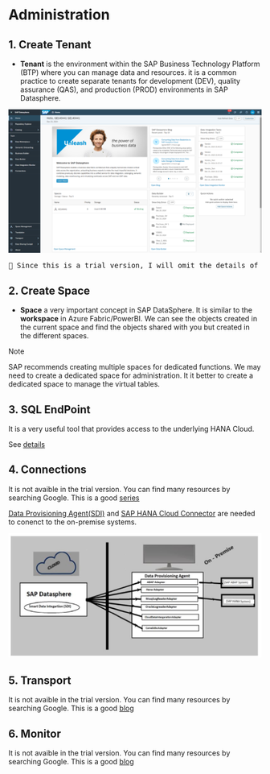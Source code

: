 # Administration

## 1. Create Tenant
- **Tenant** is the environment within the SAP Business Technology Platform (BTP) where you can manage data and resources.
it is a common practice to create separate tenants for development (DEV), quality assurance (QAS), and production (PROD) environments in SAP Datasphere.

![alt text](/Admin/images/Space.png)

<pre>🚩 Since this is a trial version, I will omit the details of transport.</pre>

## 2. Create Space 
- **Space** a very important concept in SAP DataSphere. It is similar to the **workspace** in Azure Fabric/PowerBI. We can see the objects created in the current space and find the objects shared with you but created in the different spaces. 

> [!NOTE]
> SAP recommends creating multiple spaces for dedicated functions. We may need to create a dedicated space for administration. It it better to create a dedicated space to manage the virtual tables.


## 3. SQL EndPoint
It is a very useful tool that provides access to the underlying HANA Cloud.

See [details](https://community.sap.com/t5/technology-blogs-by-members/sap-datasphere-how-to-integrate-open-sql-procedures-in-a-task-chain/ba-p/13860628)

## 4. Connections
It is not avaible in the trial version. You can find many resources by searching Google. This is a good [series](https://community.sap.com/t5/technology-blogs-by-sap/sap-datasphere-connectivity-series/ba-p/13598537)

[Data Provisioning Agent(SDI)](https://community.sap.com/t5/technology-blogs-by-members/sap-datasphere-sap-data-provisioning-agent-upgrade/ba-p/13569884) and [SAP HANA Cloud Connector](https://community.sap.com/t5/technology-blogs-by-sap/sap-datasphere-sap-cloud-connector-setup/ba-p/13550570) are needed to conenct to the on-premise systems.

![alt text](/Admin/images/SDA.png)


## 5. Transport
It is not avaible in the trial version. You can find many resources by searching Google. This is a good [blog](https://community.sap.com/t5/technology-blogs-by-members/life-cycle-management-in-sap-datasphere-transporting-content-between/ba-p/13576990)

## 6. Monitor
It is not avaible in the trial version. You can find many resources by searching Google. This is a good [blog](https://community.sap.com/t5/technology-blogs-by-members/performance-monitoring-in-sap-datasphere/ba-p/13860769)

